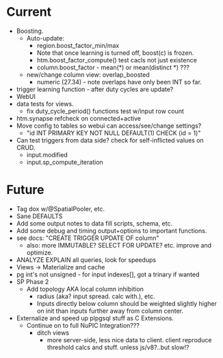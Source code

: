 # Current

* Boosting.
  * Auto-update: 
    * region.boost_factor_min/max
    * Note that once learning is turned off, boost(c) is frozen.
    * htm.boost_factor_compute() test cacls not just existence
    * column.boost_factor - mean(*) or mean(distinct *) ???
  * new/change column view: overlap_boosted
    * numeric (27.34) - note overlaps have only been INT so far.
* trigger learning function - after duty cycles are update?
* WebUI
* data tests for views.
  * fix duty_cycle_period() functions test w/input row count
* htm.synapse refcheck on connected+active
* Move config to tables so webui can access/see/change settings?
  * "id INT PRIMARY KEY NOT NULL DEFAULT(1) CHECK (id = 1)"
* Can test triggers from data side? check for self-inflicted values on CRUD.
  * input.modified
  * input.sp_compute_iteration

# Future

* Tag dox w/@SpatialPooler, etc.
* Sane DEFAULTS 
* Add some output notes to data fill scripts, schema, etc.
* Add some debug and timing output+options to important functions.
* see docs: "CREATE TRIGGER UPDATE OF column"
  * also: more IMMUTABLE? SELECT FOR UPDATE? etc. improve and optimize.
* ANALYZE EXPLAIN all queries, look for speedups
* Views -> Materialize and cache
* pg int's not unsigned - for input indexes[], got a trinary if wanted
* SP Phase 2
  * Add topology AKA local column inhibition 
    * radius (aka? input spread. calc with.), etc.
    * Inputs directly below column should be weighted slightly higher on init
      than inputs further away from column center.
* Externalize and speed up plpgsql stuff as C Extensions.
  * Continue on to full NuPIC Integration???
    * ditch views
      * more server-side, less nice data to client.
        client reproduce threshold calcs and stuff. unless js/v8?..but slow!?

